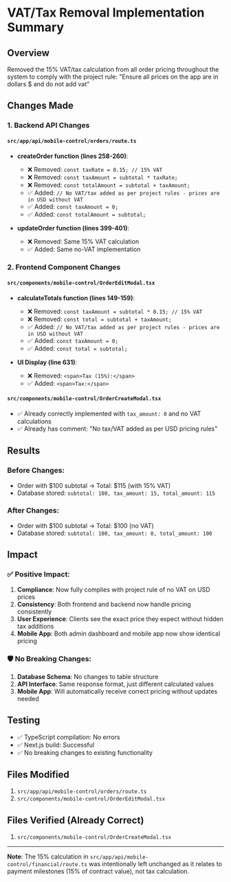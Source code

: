 # VAT/Tax Removal Implementation Summary

## Overview
Removed the 15% VAT/tax calculation from all order pricing throughout the system to comply with the project rule: "Ensure all prices on the app are in dollars $ and do not add vat"

## Changes Made

### 1. Backend API Changes

#### `src/app/api/mobile-control/orders/route.ts`
- **createOrder function (lines 258-260)**: 
  - ❌ Removed: `const taxRate = 0.15; // 15% VAT`
  - ❌ Removed: `const taxAmount = subtotal * taxRate;`
  - ❌ Removed: `const totalAmount = subtotal + taxAmount;`
  - ✅ Added: `// No VAT/tax added as per project rules - prices are in USD without VAT`
  - ✅ Added: `const taxAmount = 0;`
  - ✅ Added: `const totalAmount = subtotal;`

- **updateOrder function (lines 399-401)**:
  - ❌ Removed: Same 15% VAT calculation
  - ✅ Added: Same no-VAT implementation

### 2. Frontend Component Changes

#### `src/components/mobile-control/OrderEditModal.tsx`
- **calculateTotals function (lines 149-159)**:
  - ❌ Removed: `const taxAmount = subtotal * 0.15; // 15% VAT`
  - ❌ Removed: `const total = subtotal + taxAmount;`
  - ✅ Added: `// No VAT/tax added as per project rules - prices are in USD without VAT`
  - ✅ Added: `const taxAmount = 0;`
  - ✅ Added: `const total = subtotal;`

- **UI Display (line 631)**:
  - ❌ Removed: `<span>Tax (15%):</span>`
  - ✅ Added: `<span>Tax:</span>`

#### `src/components/mobile-control/OrderCreateModal.tsx`
- ✅ Already correctly implemented with `tax_amount: 0` and no VAT calculations
- ✅ Already has comment: "No tax/VAT added as per USD pricing rules"

## Results

### Before Changes:
- Order with $100 subtotal → Total: $115 (with 15% VAT)
- Database stored: `subtotal: 100, tax_amount: 15, total_amount: 115`

### After Changes:
- Order with $100 subtotal → Total: $100 (no VAT)
- Database stored: `subtotal: 100, tax_amount: 0, total_amount: 100`

## Impact

### ✅ Positive Impact:
1. **Compliance**: Now fully complies with project rule of no VAT on USD prices
2. **Consistency**: Both frontend and backend now handle pricing consistently
3. **User Experience**: Clients see the exact price they expect without hidden tax additions
4. **Mobile App**: Both admin dashboard and mobile app now show identical pricing

### 🛡️ No Breaking Changes:
1. **Database Schema**: No changes to table structure
2. **API Interface**: Same response format, just different calculated values
3. **Mobile App**: Will automatically receive correct pricing without updates needed

## Testing
- ✅ TypeScript compilation: No errors
- ✅ Next.js build: Successful
- ✅ No breaking changes to existing functionality

## Files Modified
1. `src/app/api/mobile-control/orders/route.ts`
2. `src/components/mobile-control/OrderEditModal.tsx`

## Files Verified (Already Correct)
1. `src/components/mobile-control/OrderCreateModal.tsx`

---

**Note**: The 15% calculation in `src/app/api/mobile-control/financial/route.ts` was intentionally left unchanged as it relates to payment milestones (15% of contract value), not tax calculation. 